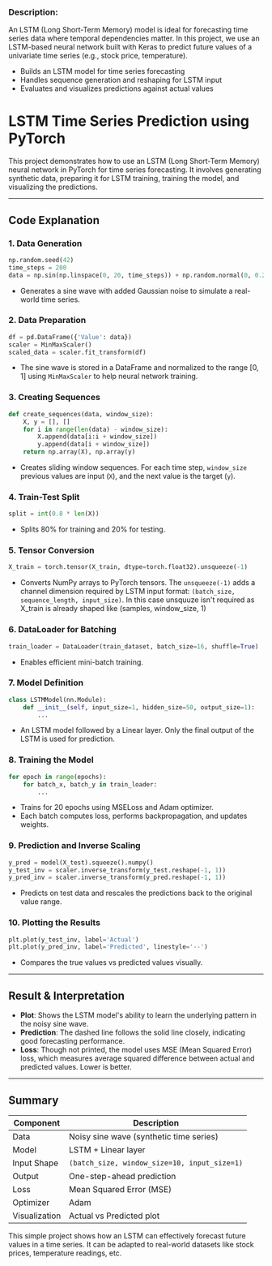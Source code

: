 ### Description:

An LSTM (Long Short-Term Memory) model is ideal for forecasting time series data where temporal dependencies matter. In this project, we use an LSTM-based neural network built with Keras to predict future values of a univariate time series (e.g., stock price, temperature).

- Builds an LSTM model for time series forecasting
- Handles sequence generation and reshaping for LSTM input
- Evaluates and visualizes predictions against actual values

# LSTM Time Series Prediction using PyTorch

This project demonstrates how to use an LSTM (Long Short-Term Memory) neural network in PyTorch for time series forecasting. It involves generating synthetic data, preparing it for LSTM training, training the model, and visualizing the predictions.

---

## Code Explanation

### 1. **Data Generation**

```python
np.random.seed(42)
time_steps = 200
data = np.sin(np.linspace(0, 20, time_steps)) + np.random.normal(0, 0.2, time_steps)
```

* Generates a sine wave with added Gaussian noise to simulate a real-world time series.

### 2. **Data Preparation**

```python
df = pd.DataFrame({'Value': data})
scaler = MinMaxScaler()
scaled_data = scaler.fit_transform(df)
```

* The sine wave is stored in a DataFrame and normalized to the range \[0, 1] using `MinMaxScaler` to help neural network training.

### 3. **Creating Sequences**

```python
def create_sequences(data, window_size):
    X, y = [], []
    for i in range(len(data) - window_size):
        X.append(data[i:i + window_size])
        y.append(data[i + window_size])
    return np.array(X), np.array(y)
```

* Creates sliding window sequences. For each time step, `window_size` previous values are input (`X`), and the next value is the target (`y`).

### 4. **Train-Test Split**

```python
split = int(0.8 * len(X))
```

* Splits 80% for training and 20% for testing.

### 5. **Tensor Conversion**

```python
X_train = torch.tensor(X_train, dtype=torch.float32).unsqueeze(-1)
```

* Converts NumPy arrays to PyTorch tensors. The `unsqueeze(-1)` adds a channel dimension required by LSTM input format: `(batch_size, sequence_length, input_size)`.
In this case unsquuze isn't required as X_train is already shaped like (samples, window_size, 1)

### 6. **DataLoader for Batching**

```python
train_loader = DataLoader(train_dataset, batch_size=16, shuffle=True)
```

* Enables efficient mini-batch training.

### 7. **Model Definition**

```python
class LSTMModel(nn.Module):
    def __init__(self, input_size=1, hidden_size=50, output_size=1):
        ...
```

* An LSTM model followed by a Linear layer. Only the final output of the LSTM is used for prediction.

### 8. **Training the Model**

```python
for epoch in range(epochs):
    for batch_x, batch_y in train_loader:
        ...
```

* Trains for 20 epochs using MSELoss and Adam optimizer.
* Each batch computes loss, performs backpropagation, and updates weights.

### 9. **Prediction and Inverse Scaling**

```python
y_pred = model(X_test).squeeze().numpy()
y_test_inv = scaler.inverse_transform(y_test.reshape(-1, 1))
y_pred_inv = scaler.inverse_transform(y_pred.reshape(-1, 1))
```

* Predicts on test data and rescales the predictions back to the original value range.

### 10. **Plotting the Results**

```python
plt.plot(y_test_inv, label='Actual')
plt.plot(y_pred_inv, label='Predicted', linestyle='--')
```

* Compares the true values vs predicted values visually.

---

## Result & Interpretation

* **Plot**: Shows the LSTM model's ability to learn the underlying pattern in the noisy sine wave.
* **Prediction**: The dashed line follows the solid line closely, indicating good forecasting performance.
* **Loss**: Though not printed, the model uses MSE (Mean Squared Error) loss, which measures average squared difference between actual and predicted values. Lower is better.

---

## Summary

| Component     | Description                                  |
| ------------- | -------------------------------------------- |
| Data          | Noisy sine wave (synthetic time series)      |
| Model         | LSTM + Linear layer                          |
| Input Shape   | `(batch_size, window_size=10, input_size=1)` |
| Output        | One-step-ahead prediction                    |
| Loss          | Mean Squared Error (MSE)                     |
| Optimizer     | Adam                                         |
| Visualization | Actual vs Predicted plot                     |

This simple project shows how an LSTM can effectively forecast future values in a time series. It can be adapted to real-world datasets like stock prices, temperature readings, etc.
